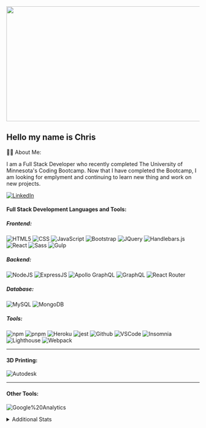 <div align="center">
  <img src="https://media.giphy.com/media/dWesBcTLavkZuG35MI/giphy.gif" width="600" height="300"/>
  
</div>

## Hello my name is Chris

:technologist:  About Me:

I am a Full Stack Developer who recently completed The University of Minnesota's Coding Bootcamp. Now that I have completed the Bootcamp, I am looking for emplyment and continuing to learn new thing and work on new projects.

[![LinkedIn](https://img.shields.io/badge/LinkedIn-0077B5?style=plastic&logo=linkedin&logoColor=white)](https://www.linkedin.com/in/christopher-burton-aba9651b9)


#### Full Stack Development Languages and Tools:
##### Frontend:
![HTML5](https://img.shields.io/badge/HTML5-E34F26?style=plastic&logo=html5&logoColor=white)
![CSS](https://img.shields.io/badge/CSS3-1572B6?style=plastic&logo=css3&logoColor=white)
![JavaScript](https://img.shields.io/badge/-JavaScript-F7DF1E?style=plastic&logo=Javascript&logoColor=white)
![Bootstrap](https://img.shields.io/badge/Bootstrap-563D7C?plastic&logo=bootstrap&logoColor=white)
![JQuery](https://img.shields.io/badge/jQuery-0769AD?plastic&logo=jquery&logoColor=white)
![Handlebars.js](https://img.shields.io/badge/Handlebars.js-000000?plastic&logo=handlebars.js&logoColor=white)
![React](https://img.shields.io/badge/React-20232A?style=plastic&logo=react&logoColor=61DAFB)
![Sass](https://img.shields.io/badge/Sass-CC6699?style=plastic&logo=sass&logoColor=white)
![Gulp](https://img.shields.io/badge/Gulp-CF4647?style=plastic&logo=gulp&logoColor=white)

##### Backend:
![NodeJS](https://img.shields.io/badge/Node.js-43853D?style=plastic&logo=node.js&logoColor=white)
![ExpressJS](https://img.shields.io/badge/Express.js-404D59?style=plastic&logo=express&logoColor=white)
![Apollo GraphQL](https://img.shields.io/badge/Apollo_Graph_QL-311C87?style=plastic&logo=apollographql&logoColor=white)
![GraphQL](https://img.shields.io/badge/Graph_QL-E10098?style=plastic&logo=graphql&logoColor=white)
![React Router](https://img.shields.io/badge/React_Router-CA4245?style=plastic&logo=reactrouter&logoColor=61DAFB)


##### Database:
![MySQL](https://img.shields.io/badge/MySQL-005C84?style=plastic&logo=mysql&logoColor=white)
![MongoDB](https://img.shields.io/badge/MongoDB-4EA94B?style=plastic&logo=mongodb&logoColor=white)

##### Tools:
![npm](https://img.shields.io/badge/npm-CB3837?style=plastic&logo=npm&logoColor=white)
![pnpm](https://img.shields.io/badge/pnpm-F69220?style=plastic&logo=pnpm&logoColor=white)
![Heroku](https://img.shields.io/badge/Heroku-430098?style=plastic&logo=heroku&logoColor=white)
![jest](https://img.shields.io/badge/Jest-323330?style=plastic&logo=Jest&logoColor=white)
![Github](https://img.shields.io/badge/GitHub-100000?plastic&logo=github&logoColor=white)
![VSCode](https://img.shields.io/badge/VSCode-007ACC?plastic&logo=visualstudiocode&logoColor=white)
![Insomnia](https://img.shields.io/badge/Insomnia-4000BF?style=plastic&logo=insomnia&logoColor=white)
![Lighthouse](https://img.shields.io/badge/Lighthouse-F44B21?style=plastic&logo=lighthouse&logoColor=white)
![Webpack](https://img.shields.io/badge/Webpack-8DD6F9?style=plastic&logo=Webpack&logoColor=white)
<!-- ![Stripe](https://img.shields.io/badge/Stripe-008CDD?style=plastic&logo=Stripe&logoColor=white) -->

***
#### 3D Printing:

![Autodesk](https://img.shields.io/badge/-Fusion%20360-0696D7?style=plastic&logo=autodesk&logoColor=white)


***
#### Other Tools:
![Google%20Analytics](https://img.shields.io/badge/Google%20Analytics-E37400?plastic&logo=googleanalytics&logoColor=white)

<details>
<summary>
Additional Stats
</summary>

![Your Repository's Stats](https://github-readme-stats.vercel.app/api?username=Wizzle13&theme=blue-green&show_icons=true)

[![Top Langs](https://github-readme-stats.vercel.app/api/top-langs/?username=wizzle13&theme=blue-green&langs_count=8)](https://github.com/anuraghazra/github-readme-stats)

![Profile View Counter](https://komarev.com/ghpvc/?username=Wizzle13)

![Profile Trophys](https://github-profile-trophy.vercel.app/?username=wizzle13)


</details>

